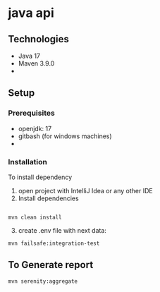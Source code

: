 # java api

## Technologies

* Java 17
* Maven 3.9.0
*

## Setup

### Prerequisites

- openjdk: 17
- gitbash (for windows machines)
- 
### Installation
To install dependency

1) open project with IntelliJ Idea or any other IDE
2) Install dependencies

```shell

mvn clean install
```

3) create .env file with next data:

```shell
mvn failsafe:integration-test

```

## To Generate report

```shell
mvn serenity:aggregate
```

